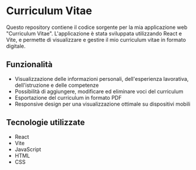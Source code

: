 # Curriculum Vitae

Questo repository contiene il codice sorgente per la mia applicazione web "Curriculum Vitae". L'applicazione è stata sviluppata utilizzando React e Vite, e permette di visualizzare e gestire il mio curriculum vitae in formato digitale.

## Funzionalità

- Visualizzazione delle informazioni personali, dell'esperienza lavorativa, dell'istruzione e delle competenze
- Possibilità di aggiungere, modificare ed eliminare voci del curriculum
- Esportazione del curriculum in formato PDF
- Responsive design per una visualizzazione ottimale su dispositivi mobili

## Tecnologie utilizzate

- React
- Vite
- JavaScript
- HTML
- CSS
